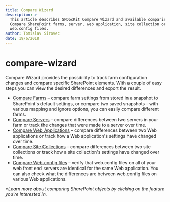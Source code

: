 ```yaml
---
title: Compare Wizard
description: >-
  This article describes SPDocKit Compare Wizard and available comparison types.
  Compare SharePoint farms, server, web application, site collection or
  web.config files.
author: Tomislav Sirovec
date: 19/6/2018
---
```


# compare-wizard

Compare Wizard provides the possibility to track farm configuration changes and compare specific SharePoint elements. With a couple of easy steps you can view the desired differences and export the result.

* [Compare Farms](compare-wizard.md#internal/how-to/compare-wizard/compare-sharepoint-farms/) – compare farm settings from stored in a snapshot to SharePoint's default settings, or compare two saved snapshots - with various mapping and ignore options, you can easily compare different farms.
* [Compare Servers](compare-wizard.md#internal/how-to/compare-wizard/compare-servers) – compare differences between two servers in your farm or track the changes that were made to a server over time.
* [Compare Web Applications](compare-wizard.md#internal/how-to/compare-wizard/compare-web-applications/) – compare differences between two Web applications or track how a Web application's settings have changed over time.
* [Compare Site Collections](compare-wizard.md#internal/how-to/compare-wizard/compare-site-collections/) – compare differences between two site collections or track how a site collection's settings have changed over time.
* [Compare Web.config files](compare-wizard.md#internal/how-to/compare-wizard/compare-web-config-files/) – verify that web.config files on all of your web front end servers are identical for the same Web application. You can also check what the differences are between web.config files on various Web applications.

_\*Learn more about comparing SharePoint objects by clicking on the feature you're interested in._


